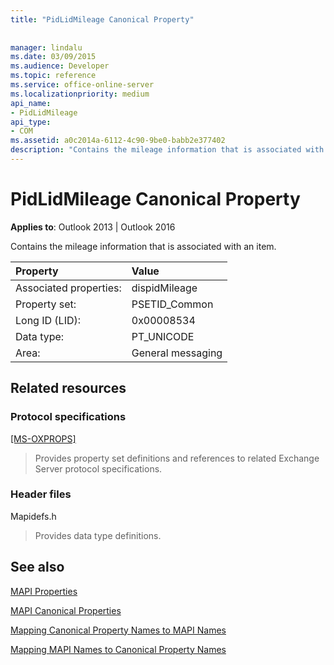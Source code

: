 ```yaml
---
title: "PidLidMileage Canonical Property"
 
 
manager: lindalu
ms.date: 03/09/2015
ms.audience: Developer
ms.topic: reference
ms.service: office-online-server
ms.localizationpriority: medium
api_name:
- PidLidMileage
api_type:
- COM
ms.assetid: a0c2014a-6112-4c90-9be0-babb2e377402
description: "Contains the mileage information that is associated with an item for Outlook 2013 or Outlook 2016."
---
```


# PidLidMileage Canonical Property

  
  
**Applies to**: Outlook 2013 | Outlook 2016 
  
Contains the mileage information that is associated with an item.
  
|Property |Value |
|:-----|:-----|
|Associated properties:  <br/> |dispidMileage  <br/> |
|Property set:  <br/> |PSETID_Common  <br/> |
|Long ID (LID):  <br/> |0x00008534  <br/> |
|Data type:  <br/> |PT_UNICODE  <br/> |
|Area:  <br/> |General messaging  <br/> |
   
## Related resources

### Protocol specifications

[[MS-OXPROPS]](https://msdn.microsoft.com/library/f6ab1613-aefe-447d-a49c-18217230b148%28Office.15%29.aspx)
  
> Provides property set definitions and references to related Exchange Server protocol specifications.
    
### Header files

Mapidefs.h
  
> Provides data type definitions.
    
## See also



[MAPI Properties](mapi-properties.md)
  
[MAPI Canonical Properties](mapi-canonical-properties.md)
  
[Mapping Canonical Property Names to MAPI Names](mapping-canonical-property-names-to-mapi-names.md)
  
[Mapping MAPI Names to Canonical Property Names](mapping-mapi-names-to-canonical-property-names.md)

